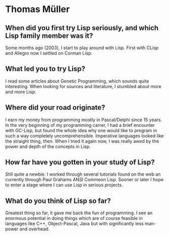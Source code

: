 # Thomas Müller

## When did you first try Lisp seriously, and which Lisp family member was it?

Some months ago (2003), I start to play around with Lisp. First with
CLisp and Allegro now I settled on Corman Lisp.

## What led you to try Lisp?

I read some articles about Genetic Programming, which sounds quite
interesting. When looking for sources and literature, I stumbled about
more and more Lisp.

## Where did your road originate?

I earn my money from programming mostly in Pascal/Delphi since 15
years. In the very beginning of my programming carrer, I had a brief
encounter with GC-Lisp, but found the whole idea why one would like to
program in such a way completely uncomprehensible. Imperative
languages looked like the straight thing, then.  When I tried it again
now, I was really awed by the power and depth of the concepts in Lisp.

## How far have you gotten in your study of Lisp?

Still quite a newbie. I worked through several tutorials found on the
web an currently through Paul Grahams ANSI Commeon Lisp. Sooner or
later I hope to enter a stage where I can use Lisp in serious
projects.

## What do you think of Lisp so far?

Greatest thing so far, it gave me back the fun of programming. I see
an enormous potential in doing things which are of course feasible in
languages like C++, Object-Pascal, Java but with significantly less
man-power and overhead.
